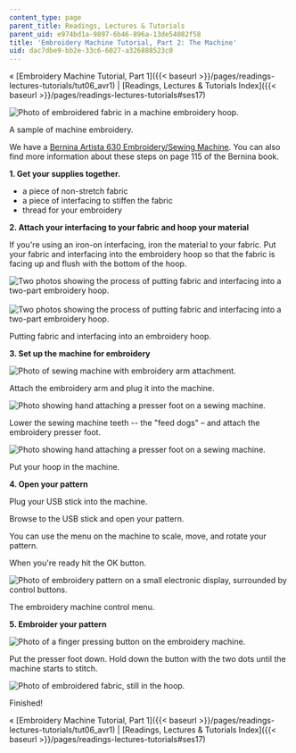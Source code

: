 ```yaml
---
content_type: page
parent_title: Readings, Lectures & Tutorials
parent_uid: e974bd1a-9897-6b46-896a-13de54082f58
title: 'Embroidery Machine Tutorial, Part 2: The Machine'
uid: dac7dbe9-bb2e-33c6-6027-a326888523c0
---
```


« [Embroidery Machine Tutorial, Part 1]({{< baseurl >}}/pages/readings-lectures-tutorials/tut06_avr1) | [Readings, Lectures & Tutorials Index]({{< baseurl >}}/pages/readings-lectures-tutorials#ses17)

![Photo of embroidered fabric in a machine embroidery hoop.](/courses/media-arts-and-sciences/mas-962-special-topics-new-textiles-spring-2010/readings-lectures-tutorials/tut17_embr2/embroidery.jpg)

A sample of machine embroidery.

We have a [Bernina Artista 630 Embroidery/Sewing Machine](http://www.berninausa.com/product_detail-n2-i13-sUS.html). You can also find more information about these steps on page 115 of the Bernina book.

**1\. Get your supplies together.**

*   a piece of non-stretch fabric
*   a piece of interfacing to stiffen the fabric
*   thread for your embroidery

**2\. Attach your interfacing to your fabric and hoop your material**

If you're using an iron-on interfacing, iron the material to your fabric. Put your fabric and interfacing into the embroidery hoop so that the fabric is facing up and flush with the bottom of the hoop.

![Two photos showing the process of putting fabric and interfacing into a two-part embroidery hoop.](/courses/media-arts-and-sciences/mas-962-special-topics-new-textiles-spring-2010/readings-lectures-tutorials/tut17_embr2/hoop.jpg)     ![Two photos showing the process of putting fabric and interfacing into a two-part embroidery hoop.](/courses/media-arts-and-sciences/mas-962-special-topics-new-textiles-spring-2010/readings-lectures-tutorials/tut17_embr2/hoop2.jpg)

Putting fabric and interfacing into an embroidery hoop.

**3\. Set up the machine for embroidery**

![Photo of sewing machine with embroidery arm attachment.](/courses/media-arts-and-sciences/mas-962-special-topics-new-textiles-spring-2010/readings-lectures-tutorials/tut17_embr2/embroidery_arm.jpg)

Attach the embroidery arm and plug it into the machine.

![Photo showing hand attaching a presser foot on a sewing machine.](/courses/media-arts-and-sciences/mas-962-special-topics-new-textiles-spring-2010/readings-lectures-tutorials/tut17_embr2/presser_foot.jpg)

Lower the sewing machine teeth -- the "feed dogs" – and attach the embroidery presser foot.

![Photo showing hand attaching a presser foot on a sewing machine.](/courses/media-arts-and-sciences/mas-962-special-topics-new-textiles-spring-2010/readings-lectures-tutorials/tut17_embr2/ready_to_embroider.jpg)

Put your hoop in the machine.

**4\. Open your pattern**

Plug your USB stick into the machine.

Browse to the USB stick and open your pattern.

You can use the menu on the machine to scale, move, and rotate your pattern.

When you're ready hit the OK button.

![Photo of embroidery pattern on a small electronic display, surrounded by control buttons.](/courses/media-arts-and-sciences/mas-962-special-topics-new-textiles-spring-2010/readings-lectures-tutorials/tut17_embr2/embroidery_machinescreen.jpg)

The embroidery machine control menu.

**5\. Embroider your pattern**

![Photo of a finger pressing button on the embroidery machine.](/courses/media-arts-and-sciences/mas-962-special-topics-new-textiles-spring-2010/readings-lectures-tutorials/tut17_embr2/embroidery_machinesreen2.jpg)

Put the presser foot down. Hold down the button with the two dots until the machine starts to stitch.

![Photo of embroidered fabric, still in the hoop.](/courses/media-arts-and-sciences/mas-962-special-topics-new-textiles-spring-2010/readings-lectures-tutorials/tut17_embr2/embroidery.jpg)

Finished!

« [Embroidery Machine Tutorial, Part 1]({{< baseurl >}}/pages/readings-lectures-tutorials/tut06_avr1) | [Readings, Lectures & Tutorials Index]({{< baseurl >}}/pages/readings-lectures-tutorials#ses17)
